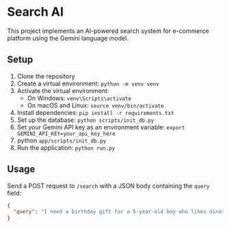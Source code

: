 # Search AI 
This project implements an AI-powered search system for e-commerce platform using the Gemini language model.

## Setup

1. Clone the repository
2. Create a virtual environment: `python -m venv venv`
3. Activate the virtual environment:
   - On Windows: `venv\Scripts\activate`
   - On macOS and Linux: `source venv/bin/activate`
4. Install dependencies: `pip install -r requirements.txt`
5. Set up the database: `python scripts/init_db.py`
6. Set your Gemini API key as an environment variable: `export GEMINI_API_KEY=your_api_key_here`
7. python `app/scripts/init_db.py`
7. Run the application: `python run.py`

## Usage

Send a POST request to `/search` with a JSON body containing the `query` field:

```json
{
  "query": "I need a birthday gift for a 5-year-old boy who likes dinosaurs"
}